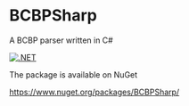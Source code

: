 # BCBPSharp
A BCBP parser written in C#

[![.NET](https://github.com/BB-Computerteknikk-AS/BCBPSharp/actions/workflows/dotnet.yml/badge.svg?branch=main)](https://github.com/BB-Computerteknikk-AS/BCBPSharp/actions/workflows/dotnet.yml)

The package is available on NuGet

https://www.nuget.org/packages/BCBPSharp/ 
